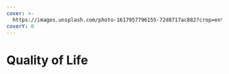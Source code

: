 ```yaml
---
cover: >-
  https://images.unsplash.com/photo-1617957796155-72d8717ac882?crop=entropy&cs=tinysrgb&fm=jpg&ixid=MnwxOTcwMjR8MHwxfHNlYXJjaHwyfHxncmVlbiUyMGdyYWRpZW50fGVufDB8fHx8MTY2NzY1NjM0NQ&ixlib=rb-4.0.3&q=80
coverY: 0
---
```


# Quality of Life

